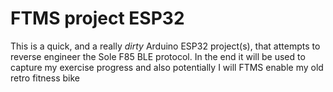 # FTMS project ESP32
This is a quick, and a really *dirty* Arduino ESP32 project(s), that attempts to reverse engineer the Sole F85 BLE protocol. In the end it will be used to capture my exercise progress and also potentially I will FTMS enable my old retro fitness bike
